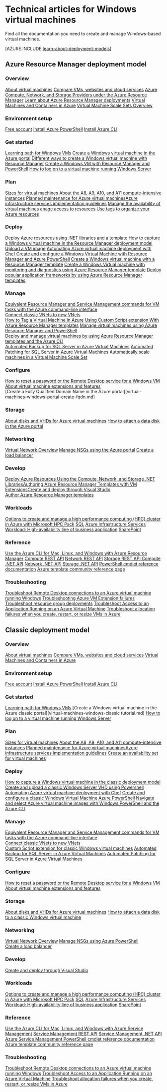 <properties
   pageTitle="Technical articles for Windows VMs |
    Microsoft Azure"
   description="A complete list of Microsoft Azure documentation articles related to Windows virtual machines"
   services="virtual-machines"
   documentationCenter=""
   authors="dlepow"
   manager="timlt"
   tags="azure-service-management,azure-resource-manager"
   editor=""/>

<tags
   ms.service="virtual-machines"
   ms.devlang=""
   ms.topic="article"
   ms.tgt_pltfrm="vm-windows"
   ms.workload="infrastructure-services"
   ms.date="02/24/2016"
   ms.author="danlep"/>

# Technical articles for Windows virtual machines


Find all the documentation you need to create and manage Windows-based virtual machines.

[AZURE.INCLUDE [learn-about-deployment-models](../../includes/learn-about-deployment-models-both-include.md)]

## Azure Resource Manager deployment model

### Overview

[About virtual machines](virtual-machines-windows-about.md)
[Compare VMs, websites and cloud services](../app-service-web/choose-web-site-cloud-service-vm.md)
[Azure Compute, Network, and Storage Providers under the Azure Resource Manager](virtual-machines-windows-compare-deployment-models.md)
[Learn about Azure Resource Manager deployments](../resource-group-overview.md)
[Virtual Machines and Containers in Azure](virtual-machines-windows-and-containers.md)
[Virtual Machine Scale Sets Overview](virtual-machines-windows-scale-sets-overview.md)


### Environment setup

[Free account](https://azure.microsoft.com/free/) 
[Install Azure PowerShell](../powershell-install-configure.md)
[Install Azure CLI](../xplat-cli-install.md)


### Get started
[Learning path for Windows VMs](https://azure.microsoft.com/en-us/documentation/learning-paths/virtual-machines/)
[Create a Windows virtual machine in the Azure portal](virtual-machines-windows-tutorial.md)
[Different ways to create a Windows virtual machine with Resource Manager](virtual-machines-windows-creation-choices.md)
[Create a Windows VM with Resource Manager and PowerShell](virtual-machines-windows-ps-create.md)
[How to log on to a virtual machine running Windows Server](virtual-machines-windows-connect-logon.md)



### Plan
[Sizes for virtual machines](virtual-machines-windows-sizes.md.md)
[About the A8, A9, A10, and A11 compute-intensive instances](virtual-machines-windows-a8-a9-a10-a11-specs.md)
[Planned maintenance for Azure virtual machines](virtual-machines-windows-planned-maintenance.md)[Azure infrastructure services implementation guidelines](virtual-machines-windows-infrastructure-service-guidelines.md)
[Manage the availability of virtual machines](virtual-machines-windows-manage-availability.md)
[anage access to resources](../active-directory/role-based-access-control-configure.md)
[Use tags to organize your Azure resources](../resource-group-using-tags.md)

### Deploy
[Deploy Azure resources using .NET libraries and a template](virtual-machines-windows-csharp-template.md)
[How to capture a Windows virtual machine in the Resource Manager deployment model](virtual-machines-windows-capture-image.md)
[Upload a VM image](virtual-machines-upload-image-windows-resource-manager.md)
[Automating Azure virtual machine deployment with Chef](virtual-machines-windows-chef-automation.md)
[Create and configure a Windows Virtual Machine with Resource Manager and Azure PowerShell](virtual-machines-windows-create-powershell.md)
[Create a Windows virtual machine with a Resource Manager template](virtual-machines-windows-ps-template.md)
[Create a Windows Virtual machine with monitoring and diagnostics using Azure Resource Manager template](virtual-machines-windows-extensions-diagnostics-template.md)
[Deploy popular application frameworks by using Azure Resource Manager templates](virtual-machines-windows-app-frameworks.md)


### Manage
[Equivalent Resource Manager and Service Management commands for VM tasks with the Azure command-line interface](virtual-machines-windows-cli-manage.md)	
[Connect classic VNets to new VNets](../virtual-network/virtual-networks-arm-asm-s2s-howto.md)	
[How to Tag a Virtual Machine in Azure](virtual-machines-windows-tag.md)
[Using Custom Script extension With Azure Resource Manager templates](virtual-machines-windows-extensions-customscript.md)
[Manage virtual machines using Azure Resource Manager and PowerShell](virtual-machines-windows-ps-manage.md)	
[Deploy and manage virtual machines by using Azure Resource Manager templates and the Azure CLI](virtual-machines-windows-cli-deploy-templates.md)		
[Automated Backup for SQL Server in Azure Virtual Machines](virtual-machines-windows-classic-ps-sql-backup.md)
[Automated Patching for SQL Server in Azure Virtual Machines](virtual-machines-windows-classic-ps-sql-patch.md)
[Automatically scale machines in a Virtual Machine Scale Set](virtual-machines-windows-ps-vmss-create.md)


### Configure

[How to reset a password or the Remote Desktop service for a Windows VM](virtual-machines-windows-reset-rdp.md)
[About virtual machine extensions and features](virtual-machines-windows-extensions-features.md)	
[Create a Fully Qualified Domain Name in the Azure portal](virtual-machines-windows-portal-create-fqdn.md]

### Storage

[About disks and VHDs for Azure virtual machines](virtual-machines-windows-about-disks-vhds.md)	
[How to attach a data disk in the Azure portal](virtual-machines-windows-attach-disk-portal.md)

### Networking

[Virtual Network Overview](../virtual-network/virtual-networks-overview.md)	
[Manage NSGs using the Azure portal](../virtual-network/virtual-networks-create-nsg-arm-pportal.md)	
[Create a load balancer](../load-balancer/load-balancer-get-started-internet-arm-ps.md)
	

### Develop

[Deploy Azure Resources Using the Compute, Network, and Storage .NET Libraries](virtual-machines-windows-csharp.md.md)[Authoring Azure Resource Manager Templates with VM Extensions](virtual-machines-windows-extensions-authoring-templates.md)[Create and deploy through Visual Studio](vs-azure-tools-resource-groups-deployment-projects-create-deploy.md)		
[Author Azure Resource Manager templates](resource-group-authoring-templates.md)

### Workloads

[Options to create and manage a high performance computing (HPC) cluster in Azure with Microsoft HPC Pack](virtual-machines-windows-hpcpack-cluster-options.md)
[SQL](virtual-machines-windows-classic-sql-overview.md)
[Azure Infrastructure Services Workload: High-availability line of business application](virtual-machines-windows-lob.md)
[SharePoint](virtual-machines-windows-sharepoint-farm.md)

### Reference
[Use the Azure CLI for Mac, Linux, and Windows with Azure Resource Manager](../azure-cli-arm-commands.md)
[Compute REST API](https://msdn.microsoft.com/library/azure/mt163647.aspx)
[Network REST API](https://msdn.microsoft.com/library/azure/mt163658.aspx)
[Storage REST API ](https://msdn.microsoft.com/library/azure/dd179355.aspx)
[Compute .NET API](https://msdn.microsoft.com/library/azure/mt131911.aspx)
[Network .NET API](https://msdn.microsoft.com/library/azure/dn973320.aspx)
[Storage .NET API](https://msdn.microsoft.com/library/azure/mt131037.aspx)
[PowerShell cmdlet reference documentation](https://msdn.microsoft.com/library/azure/dn708514.aspx)
[Azure template community reference page](https://azure.microsoft.com/documentation/templates/)


### Troubleshooting

[Troubleshoot Remote Desktop connections to an Azure virtual machine running Windows](virtual-machines-windows-troubleshoot-rdp-connection.md)
[Troubleshooting Azure VM Extension failures](virtual-machines-windows-extensions-troubleshoot.md)
[Troubleshoot resource group deployments](resource-group-deploy-debug.md)
[Troubleshoot Access to an Application Running on an Azure Virtual Machine](virtual-machines-windows-troubleshoot-app-connection.md)
[Troubleshoot allocation failures when you create, restart, or resize VMs in Azure](virtual-machines-windows-allocation-failure.md)



## Classic deployment model

### Overview

[About virtual machines](virtual-machines-windows-about.md)
[Compare VMs, websites and cloud services](../app-service-web/choose-web-site-cloud-service-vm.md)
[Virtual Machines and Containers in Azure](virtual-machines-windows-and-containers.md)


### Environment setup

[Free account](https://azure.microsoft.com/free/) 
[Install Azure PowerShell](../powershell-install-configure.md)
[Install Azure CLI](../xplat-cli-install.md)


### Get started
[Learning path for Windows VMs](https://azure.microsoft.com/en-us/documentation/learning-paths/virtual-machines/)
[Create a Windows virtual machine in the Azure classic portal](virtual-machines-windows-classic tutorial.md)
[How to log on to a virtual machine running Windows Server](virtual-machines-windows-classic-connect-logon.md)



### Plan
[Sizes for virtual machines](virtual-machines-windows-sizes.md.md)
[About the A8, A9, A10, and A11 compute-intensive instances](virtual-machines-windows-a8-a9-a10-a11-specs.md)
[Planned maintenance for Azure virtual machines](virtual-machines-windows-planned-maintenance.md)[Azure infrastructure services implementation guidelines](virtual-machines-windows-infrastructure-service-guidelines.md)
[Create an availability set for virtual machines](virtual-machines-windows-classic-configure-availability.md)

### Deploy
[How to capture a Windows virtual machine in the classic deployment model](virtual-machines-windows-classic-capture-image.md)
[Create and upload a classic Windows Server VHD using Powershell](virtual-machines-windows-classic-createupload-vhd.md)
[Automating Azure virtual machine deployment with Chef](virtual-machines-windows-chef-automation.md)
[Create and configure a classic Windows Virtual Machine Azure PowerShell](virtual-machines-windows-classic-create-powershell.md)
[Navigate and select Azure virtual machine images with Windows PowerShell and the Azure CLI](virtual-machines-windows-cli-ps-findimage.md)


### Manage
[Equivalent Resource Manager and Service Management commands for VM tasks with the Azure command-line interface](virtual-machines-windows-cli-manage.md)	
[Connect classic VNets to new VNets](../virtual-network/virtual-networks-arm-asm-s2s-howto.md)	
[Custom Script extension for classic Windows virtual machines](virtual-machines-windows-classic-extensions-customscript.md)
[Automated Backup for SQL Server in Azure Virtual Machines](virtual-machines-windows-classic-ps-sql-backup.md)
[Automated Patching for SQL Server in Azure Virtual Machines](virtual-machines-windows-classic-ps-sql-patch.md)


### Configure

[How to reset a password or the Remote Desktop service for a Windows VM](virtual-machines-windows-reset-rdp.md)
[About virtual machine extensions and features](virtual-machines-windows-extensions-features.md)	


### Storage

[About disks and VHDs for Azure virtual machines](virtual-machines-windows-about-disks-vhds.md)	
[How to attach a data disk to a classic Windows virtual machine](virtual-machines-windows-classic-attach-disk.md)

### Networking

[Virtual Network Overview](../virtual-network/virtual-networks-overview.md)	
[Manage NSGs using Azure PowerShell](../virtual-network/virtual-networks-create-nsg-classic-ps.md)	
[Create a load balancer](../load-balancer/load-balancer-get-started-internet-classic-portal.md)
	

### Develop

[Create and deploy through Visual Studio](vs-azure-tools-resource-groups-deployment-projects-create-deploy.md)		


### Workloads

[Options to create and manage a high performance computing (HPC) cluster in Azure with Microsoft HPC Pack](virtual-machines-windows-classic-hpcpack-cluster-options.md)
[SQL](virtual-machines-windows-classic-sql-overview.md)
[Azure Infrastructure Services Workload: High-availability line of business application](virtual-machines-windows-lob.md)
[SharePoint](virtual-machines-windows-sharepoint-farm.md)

### Reference
[Use the Azure CLI for Mac, Linux, and Windows with Azure Service Management](../virtual-machines-command-line-tools.md)
[Service Management REST API](https://msdn.microsoft.com/library/azure/ee460799.aspx)
[Service Management .NET API](https://msdn.microsoft.com/library/azure/mt420161.aspx)
[Azure Service Management PowerShell cmdlet reference documentation](https://msdn.microsoft.com/library/azure/dn708504.aspx)
[Azure template community reference page](https://azure.microsoft.com/documentation/templates/)


### Troubleshooting

[Troubleshoot Remote Desktop connections to an Azure virtual machine running Windows](virtual-machines-windows-troubleshoot-rdp-connection.md)
[Troubleshoot Access to an Application Running on an Azure Virtual Machine](virtual-machines-windows-troubleshoot-app-connection.md)
[Troubleshoot allocation failures when you create, restart, or resize VMs in Azure](virtual-machines-windows-allocation-failure.md)






